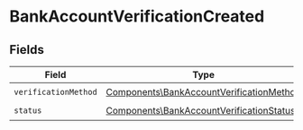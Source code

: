 # BankAccountVerificationCreated


## Fields

| Field                                                                                                | Type                                                                                                 | Required                                                                                             | Description                                                                                          |
| ---------------------------------------------------------------------------------------------------- | ---------------------------------------------------------------------------------------------------- | ---------------------------------------------------------------------------------------------------- | ---------------------------------------------------------------------------------------------------- |
| `verificationMethod`                                                                                 | [Components\BankAccountVerificationMethod](../../Models/Components/BankAccountVerificationMethod.md) | :heavy_check_mark:                                                                                   | N/A                                                                                                  |
| `status`                                                                                             | [Components\BankAccountVerificationStatus](../../Models/Components/BankAccountVerificationStatus.md) | :heavy_check_mark:                                                                                   | N/A                                                                                                  |